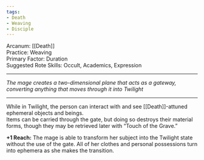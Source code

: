 ```yaml
---
tags:
- Death
- Weaving
- Disciple
---
```


Arcanum: [[Death]]\
Practice: Weaving\
Primary Factor: Duration\
Suggested Rote Skills: Occult, Academics, Expression

---

_The mage creates a two-dimensional plane that acts as a gateway, converting anything that moves through it into Twilight_

---

While in Twilight, the person can interact with and see [[Death]]-attuned ephemeral objects and beings.\
Items can be carried through the gate, but doing so destroys their material forms, though they may be retrieved later with “Touch of the Grave.”

**+1 Reach:** The mage is able to transform her subject into the Twilight state without the use of the gate. All of her clothes and personal possessions turn into ephemera as she makes the transition.